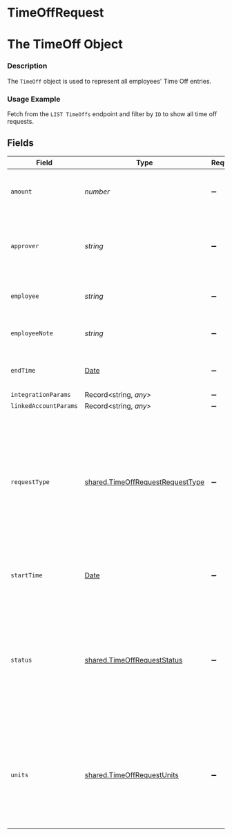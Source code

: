 # TimeOffRequest

# The TimeOff Object
### Description
The `TimeOff` object is used to represent all employees' Time Off entries.

### Usage Example
Fetch from the `LIST TimeOffs` endpoint and filter by `ID` to show all time off requests.


## Fields

| Field                                                                                                                                                                            | Type                                                                                                                                                                             | Required                                                                                                                                                                         | Description                                                                                                                                                                      | Example                                                                                                                                                                          |
| -------------------------------------------------------------------------------------------------------------------------------------------------------------------------------- | -------------------------------------------------------------------------------------------------------------------------------------------------------------------------------- | -------------------------------------------------------------------------------------------------------------------------------------------------------------------------------- | -------------------------------------------------------------------------------------------------------------------------------------------------------------------------------- | -------------------------------------------------------------------------------------------------------------------------------------------------------------------------------- |
| `amount`                                                                                                                                                                         | *number*                                                                                                                                                                         | :heavy_minus_sign:                                                                                                                                                               | The time off quantity measured by the prescribed “units”.                                                                                                                        | 3                                                                                                                                                                                |
| `approver`                                                                                                                                                                       | *string*                                                                                                                                                                         | :heavy_minus_sign:                                                                                                                                                               | The Merge ID of the employee with the ability to approve the time off request.                                                                                                   | 9efbc633-3387-4306-aa55-e2c635e6bb4f                                                                                                                                             |
| `employee`                                                                                                                                                                       | *string*                                                                                                                                                                         | :heavy_minus_sign:                                                                                                                                                               | The employee requesting time off.                                                                                                                                                | d2f972d0-2526-434b-9409-4c3b468e08f0                                                                                                                                             |
| `employeeNote`                                                                                                                                                                   | *string*                                                                                                                                                                         | :heavy_minus_sign:                                                                                                                                                               | The employee note for this time off request.                                                                                                                                     | Moving into the new apartment Kendall Roy gave me!                                                                                                                               |
| `endTime`                                                                                                                                                                        | [Date](https://developer.mozilla.org/en-US/docs/Web/JavaScript/Reference/Global_Objects/Date)                                                                                    | :heavy_minus_sign:                                                                                                                                                               | The day and time of the end of the time requested off.                                                                                                                           | 2020-11-17T00:00:00Z                                                                                                                                                             |
| `integrationParams`                                                                                                                                                              | Record<string, *any*>                                                                                                                                                            | :heavy_minus_sign:                                                                                                                                                               | N/A                                                                                                                                                                              | [object Object]                                                                                                                                                                  |
| `linkedAccountParams`                                                                                                                                                            | Record<string, *any*>                                                                                                                                                            | :heavy_minus_sign:                                                                                                                                                               | N/A                                                                                                                                                                              | [object Object]                                                                                                                                                                  |
| `requestType`                                                                                                                                                                    | [shared.TimeOffRequestRequestType](../../models/shared/timeoffrequestrequesttype.md)                                                                                             | :heavy_minus_sign:                                                                                                                                                               | The type of time off request.<br/><br/>* `VACATION` - VACATION<br/>* `SICK` - SICK<br/>* `PERSONAL` - PERSONAL<br/>* `JURY_DUTY` - JURY_DUTY<br/>* `VOLUNTEER` - VOLUNTEER<br/>* `BEREAVEMENT` - BEREAVEMENT | VACATION                                                                                                                                                                         |
| `startTime`                                                                                                                                                                      | [Date](https://developer.mozilla.org/en-US/docs/Web/JavaScript/Reference/Global_Objects/Date)                                                                                    | :heavy_minus_sign:                                                                                                                                                               | The day and time of the start of the time requested off.                                                                                                                         | 2020-11-10T00:00:00Z                                                                                                                                                             |
| `status`                                                                                                                                                                         | [shared.TimeOffRequestStatus](../../models/shared/timeoffrequeststatus.md)                                                                                                       | :heavy_minus_sign:                                                                                                                                                               | The status of this time off request.<br/><br/>* `REQUESTED` - REQUESTED<br/>* `APPROVED` - APPROVED<br/>* `DECLINED` - DECLINED<br/>* `CANCELLED` - CANCELLED<br/>* `DELETED` - DELETED | APPROVED                                                                                                                                                                         |
| `units`                                                                                                                                                                          | [shared.TimeOffRequestUnits](../../models/shared/timeoffrequestunits.md)                                                                                                         | :heavy_minus_sign:                                                                                                                                                               | The measurement that the third-party integration uses to count time requested.<br/><br/>* `HOURS` - HOURS<br/>* `DAYS` - DAYS                                                    | DAYS                                                                                                                                                                             |